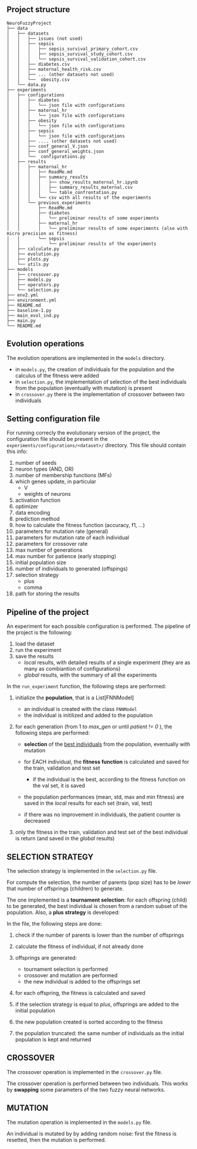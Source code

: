 ## Project structure
```
NeuroFuzzyProject
├── data
│   ├── datasets
│   │   ├── issues (not used)
│   │   ├── sepsis
│   │   │   ├── sepsis_survival_primary_cohort.csv
│   │   │   ├── sepsis_survival_study_cohort.csv
│   │   │   └── sepsis_survival_validation_cohort.csv
│   │   ├── diabetes.csv
│   │   ├── maternal_health_risk.csv
│   │   ├── ... (other datasets not used)
│   │   └──  obesity.csv
│   └── data.py
├── experiments
│   ├── configurations
│   │   ├── diabetes
│   │   │   └── json file with configurations
│   │   ├── maternal_hr
│   │   │   └── json file with configurations
│   │   ├── obesity
│   │   │   └── json file with configurations
│   │   ├── sepsis
│   │   │   └── json file with configurations
│   │   ├── .... (other datasets not used)
│   │   ├── conf_general_V.json
│   │   ├── conf_general_weights.json
│   │   └──  configurations.py
│   ├── results
│   │   ├── maternal_hr
│   │   │   ├── ReadMe.md
│   │   │   ├── summary_results
│   │   │   │   ├── show_results_maternal_hr.ipynb
│   │   │   │   ├── summary_results_maternal.csv
│   │   │   │   └── table_confrontation.py
│   │   │   └── csv with all results of the experiments 
│   │   └── previous_experiments
│   │       ├── ReadMe.md
│   │       ├── diabetes
│   │       │   └── preliminar results of some experiments
│   │       ├── maternal_hr
│   │       │   └── preliminar results of some experiments (also with micro precision as fitness)
│   │       └── sepsis
│   │           └── preliminar results of the experiments
│   ├── calculate.py
│   ├── evolution.py
│   ├── plots.py
│   └── utils.py
├── models
│   ├── crossover.py
│   ├── models.py
│   ├── operators.py
│   └── selection.py
├── env2.yml
├── environment.yml
├── README.md
├── baseline-1.py
├── main_evol_ind.py
├── main.py
└── README.md
```

## Evolution operations
The evolution operations are implemented in the `models` directory. 
- in `models.py`, the creation of individuals for the population and the calculus of the fitness were added
- in `selection.py`, the implementation of selection of the best individuals from the population (eventually with mutation) is present
- in `crossover.py` there is the implementation of crossover between two individuals

## Setting configuration file

For running correcly the evolutionary version of the project, the configuration file should be present in the `experiments/configurations/<dataset>/` directory. This file should contain this info:
1. number of seeds
2. neuron types (AND, OR)
3. number of membership functions (MFs)
4. which genes update, in particular 
    - V 
    - weights of neurons
5. activation function
6. optimizer
7. data encoding
8. prediction method
9. how to calculate the fitness function (accuracy, f1, ...)
10. parameters for mutation rate (general)
11. parameters for mutation rate of each individual
12. parameters for crossover rate
13. max number of generations
14. max number for patience (early stopping)
15. initial population size
16. number of individuals to generated (offspings)
17. selection strategy
    - plus 
    - comma
18. path for storing the results

## Pipeline of the project
An experiment for each possible configuration is performed.
The pipeline of the project is the following:
1. load the dataset
2. run the experiment
3. save the results
    - *local* results, with detailed results of a single experiment (they are as many as combiantion of configurations)
    - *global* results, with the summary of all the experiments

In the `run_experiment` function, the following steps are performed:
1. initialize the **population**, that is a List[FNNModel]
    - an individual is created with the class `FNNModel`
    - the individual is initilized and added to the population

2. for each generation (from 1 to *max_gen* or until *patient != 0* ), the following steps are performed:
    - **selection** of the <ins>best individuals</ins> from the population, eventually with mutation
    - for EACH individual, the **fitness function** is calculated and saved for the train, validation and test set
        - if the individual is the best, according to the fitness function on the val set, it is saved

    - the population performances (mean, std, max and min fitness) are saved in the *local* results for each set (train, val, test)
    - if there was no improvement in individuals, the patient counter is decreased


3. only the fitness in the train, validation and test set of the best individual is return (and saved in the *global* results)

## SELECTION STRATEGY 
The selection strategy is implemented in the `selection.py` file.

For compute the selection, the number of parents (pop size) has to be *lower* that number of offsprings (children) to generate.

The one implemented is a **tournament selection**: for each offspring (child) to be generated, the best individual is chosen from a random subset of the population.
Also, a **plus strategy** is developed: 

In the file, the following steps are done:
1. check if the number of parents is lower than the number of offsprings
2. calculate the fitness of individual, if not already done
3. offsprings are generated:
    - tournament selection is performed
    - crossover and mutation are performed
    - the new individual is added to the offsprings set

4. for each offspring, the fitness is calculated and saved

5. if the selection strategy is equal to *plus*, offsprings are added to the initial population 

6. the new population created is sorted according to the fitness

7. the population truncated: the same number of individuals as the initial population is kept and returned

## CROSSOVER
The crossover operation is implemented in the `crossover.py` file.

The crossover operation is performed between two individuals. This works by **swapping** some parameters of the two fuzzy neural networks.

## MUTATION
The mutation operation is implemented in the `models.py` file.

An individual is mutated by by adding random noise: first the fitness is resetted, then the mutation is performed.